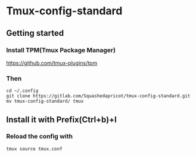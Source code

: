 # Tmux-config-standard

## Getting started

### Install TPM(Tmux Package Manager)
https://github.com/tmux-plugins/tpm

### Then

```
cd ~/.config
git clone https://gitlab.com/Squashedapricot/tmux-config-standard.git
mv tmux-config-standard/ tmux
```

## Install it with Prefix(Ctrl+b)+I
### Reload the config with

```
tmux source tmux.conf
```